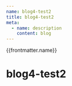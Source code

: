 ```yaml
---
name: blog4-test2
title: blog4-test2
meta:
  - name: description
    content: blog 
---
```

{{frontmatter.name}}
# blog4-test2